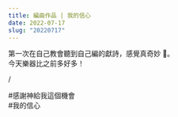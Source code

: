 ```yaml
---
title: 編曲作品 | 我的信心
date: 2022-07-17
slug: "20220717"
---
```


第一次在自己教會聽到自己編的獻詩，感覺真奇妙 🤣。\
今天樂器比之前多好多！

/

#感謝神給我這個機會\
#我的信心
